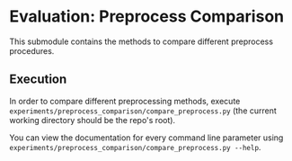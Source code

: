 # Evaluation: Preprocess Comparison

This submodule contains the methods to compare different preprocess procedures.

## Execution

In order to compare different preprocessing methods, execute `experiments/preprocess_comparison/compare_preprocess.py` (the current working directory should be the repo's root).

You can view the documentation for every command line parameter using `experiments/preprocess_comparison/compare_preprocess.py --help`.
